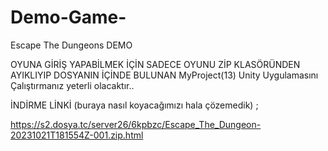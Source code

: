 # Demo-Game-
Escape The Dungeons DEMO


OYUNA GİRİŞ YAPABİLMEK İÇİN SADECE OYUNU ZİP KLASÖRÜNDEN AYIKLIYIP
DOSYANIN İÇİNDE BULUNAN MyProject(13) Unity Uygulamasını Çalıştırmanız yeterli olacaktır..

İNDİRME LİNKİ (buraya nasıl koyacağımızı hala çözemedik) ; 

https://s2.dosya.tc/server26/6kpbzc/Escape_The_Dungeon-20231021T181554Z-001.zip.html
